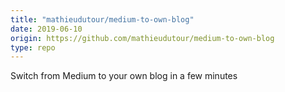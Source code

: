 ```yaml
---
title: "mathieudutour/medium-to-own-blog"
date: 2019-06-10
origin: https://github.com/mathieudutour/medium-to-own-blog
type: repo
---
```


Switch from Medium to your own blog in a few minutes